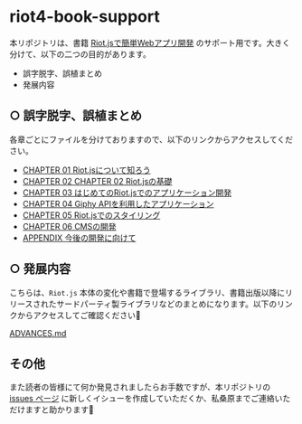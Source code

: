 # riot4-book-support

本リポジトリは、書籍 [Riot.jsで簡単Webアプリ開発](https://www.amazon.co.jp/gp/product/4863543115) のサポート用です。大きく分けて、以下の二つの目的があります。

* 誤字脱字、誤植まとめ
* 発展内容

## ○ 誤字脱字、誤植まとめ

各章ごとにファイルを分けておりますので、以下のリンクからアクセスしてください。

* [CHAPTER 01 Riot.jsについて知ろう](https://github.com/kkeeth/riot4-book-support/blob/master/corrections/CHAPTER01.md)
* [CHAPTER 02 CHAPTER 02 Riot.jsの基礎](https://github.com/kkeeth/riot4-book-support/blob/master/corrections/CHAPTER02.md)
* [CHAPTER 03 はじめてのRiot.jsでのアプリケーション開発](https://github.com/kkeeth/riot4-book-support/blob/master/corrections/CHAPTER03.md)
* [CHAPTER 04 Giphy APIを利用したアプリケーション](https://github.com/kkeeth/riot4-book-support/blob/master/corrections/CHAPTER04.md)
* [CHAPTER 05 Riot.jsでのスタイリング](https://github.com/kkeeth/riot4-book-support/blob/master/corrections/CHAPTER05.md)
* [CHAPTER 06 CMSの開発](https://github.com/kkeeth/riot4-book-support/blob/master/corrections/CHAPTER06.md)
* [APPENDIX 今後の開発に向けて](https://github.com/kkeeth/riot4-book-support/blob/master/advanes/APPENDIX.md)


## ○ 発展内容

こちらは、`Riot.js` 本体の変化や書籍で登場するライブラリ、書籍出版以降にリリースされたサードパーティ製ライブラリなどのまとめになります。以下のリンクからアクセスしてご確認ください🙏

[ADVANCES.md](https://github.com/kkeeth/riot4-book-support/blob/master/ADVANCES.md)


## その他

また読者の皆様にて何か発見されましたらお手数ですが、本リポジトリの [issues ページ](https://github.com/kkeeth/riot4-book-support/issues) に新しくイシューを作成していただくか、私桑原までご連絡いただけますと助かります🙇